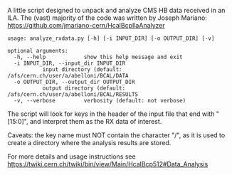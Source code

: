 A little script designed to unpack and analyze CMS HB data received in an ILA.
The (vast) majority of the code was written by Joseph Mariano:
https://github.com/jmariano-cern/HcalBcpIlaAnalyzer

```
usage: analyze_rxdata.py [-h] [-i INPUT_DIR] [-o OUTPUT_DIR] [-v]

optional arguments:
  -h, --help            show this help message and exit
  -i INPUT_DIR, --input_dir INPUT_DIR
           input directory (default: /afs/cern.ch/user/a/abelloni/BCAL/DATA
  -o OUTPUT_DIR, --output_dir OUTPUT_DIR
           output directory (default: /afs/cern.ch/user/a/abelloni/BCAL/RESULTS
  -v, --verbose         verbosity (default: not verbose)
```

The script will look for keys in the header of the input file that end with "[15:0]", and interpret them as the RX data of interest.

Caveats: the key name must NOT contain the character "/", as it is used to create a directory where the analysis results are stored. 

For more details and usage instructions see
    https://twiki.cern.ch/twiki/bin/view/Main/HcalBcp512#Data_Analysis

